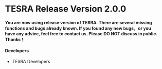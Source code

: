 <h1>TESRA Release Version 2.0.0</h1>

<h4>You are now using release version of TESRA. There are several missing functions and bugs already known. If you found any new bugs，or you have any advice, feel free to contact us. Please DO NOT discuss in public. Thanks！</h4>


<h4>Developers</h4>
<ul>
<li>TESRA Developers</li>
</ul>
